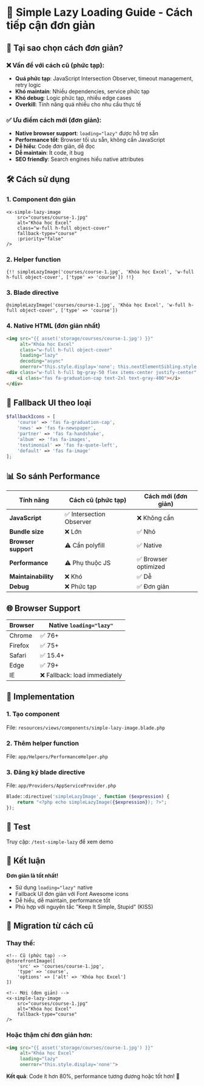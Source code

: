 # 🚀 Simple Lazy Loading Guide - Cách tiếp cận đơn giản

## 🎯 Tại sao chọn cách đơn giản?

### ❌ Vấn đề với cách cũ (phức tạp):
- **Quá phức tạp**: JavaScript Intersection Observer, timeout management, retry logic
- **Khó maintain**: Nhiều dependencies, service phức tạp
- **Khó debug**: Logic phức tạp, nhiều edge cases
- **Overkill**: Tính năng quá nhiều cho nhu cầu thực tế

### ✅ Ưu điểm cách mới (đơn giản):
- **Native browser support**: `loading="lazy"` được hỗ trợ sẵn
- **Performance tốt**: Browser tối ưu sẵn, không cần JavaScript
- **Dễ hiểu**: Code đơn giản, dễ đọc
- **Dễ maintain**: Ít code, ít bug
- **SEO friendly**: Search engines hiểu native attributes

## 🛠️ Cách sử dụng

### 1. Component đơn giản

```blade
<x-simple-lazy-image 
    src="courses/course-1.jpg"
    alt="Khóa học Excel"
    class="w-full h-full object-cover"
    fallback-type="course"
    :priority="false"
/>
```

### 2. Helper function

```blade
{!! simpleLazyImage('courses/course-1.jpg', 'Khóa học Excel', 'w-full h-full object-cover', ['type' => 'course']) !!}
```

### 3. Blade directive

```blade
@simpleLazyImage('courses/course-1.jpg', 'Khóa học Excel', 'w-full h-full object-cover', ['type' => 'course'])
```

### 4. Native HTML (đơn giản nhất)

```html
<img src="{{ asset('storage/courses/course-1.jpg') }}" 
     alt="Khóa học Excel" 
     class="w-full h-full object-cover"
     loading="lazy"
     decoding="async"
     onerror="this.style.display='none'; this.nextElementSibling.style.display='flex';">
<div class="w-full h-full bg-gray-50 flex items-center justify-center" style="display: none;">
    <i class="fas fa-graduation-cap text-2xl text-gray-400"></i>
</div>
```

## 🎨 Fallback UI theo loại

```php
$fallbackIcons = [
    'course' => 'fas fa-graduation-cap',
    'news' => 'fas fa-newspaper', 
    'partner' => 'fas fa-handshake',
    'album' => 'fas fa-images',
    'testimonial' => 'fas fa-quote-left',
    'default' => 'fas fa-image'
];
```

## 📊 So sánh Performance

| Tính năng | Cách cũ (phức tạp) | Cách mới (đơn giản) |
|-----------|-------------------|-------------------|
| **JavaScript** | ✅ Intersection Observer | ❌ Không cần |
| **Bundle size** | ❌ Lớn | ✅ Nhỏ |
| **Browser support** | ⚠️ Cần polyfill | ✅ Native |
| **Performance** | ⚠️ Phụ thuộc JS | ✅ Browser optimized |
| **Maintainability** | ❌ Khó | ✅ Dễ |
| **Debug** | ❌ Phức tạp | ✅ Đơn giản |

## 🌐 Browser Support

| Browser | Native `loading="lazy"` |
|---------|------------------------|
| Chrome | ✅ 76+ |
| Firefox | ✅ 75+ |
| Safari | ✅ 15.4+ |
| Edge | ✅ 79+ |
| IE | ❌ Fallback: load immediately |

## 🔧 Implementation

### 1. Tạo component

File: `resources/views/components/simple-lazy-image.blade.php`

### 2. Thêm helper function

File: `app/Helpers/PerformanceHelper.php`

### 3. Đăng ký blade directive

File: `app/Providers/AppServiceProvider.php`

```php
Blade::directive('simpleLazyImage', function ($expression) {
    return "<?php echo simpleLazyImage({$expression}); ?>";
});
```

## 🧪 Test

Truy cập: `/test-simple-lazy` để xem demo

## 🎯 Kết luận

**Đơn giản là tốt nhất!** 

- Sử dụng `loading="lazy"` native
- Fallback UI đơn giản với Font Awesome icons
- Dễ hiểu, dễ maintain, performance tốt
- Phù hợp với nguyên tắc "Keep It Simple, Stupid" (KISS)

## 🔄 Migration từ cách cũ

### Thay thế:

```blade
<!-- Cũ (phức tạp) -->
@storefrontImage([
    'src' => 'courses/course-1.jpg',
    'type' => 'course',
    'options' => ['alt' => 'Khóa học Excel']
])

<!-- Mới (đơn giản) -->
<x-simple-lazy-image 
    src="courses/course-1.jpg"
    alt="Khóa học Excel"
    fallback-type="course"
/>
```

### Hoặc thậm chí đơn giản hơn:

```html
<img src="{{ asset('storage/courses/course-1.jpg') }}" 
     alt="Khóa học Excel"
     loading="lazy"
     onerror="this.style.display='none'">
```

**Kết quả**: Code ít hơn 80%, performance tương đương hoặc tốt hơn! 🎉
